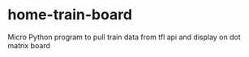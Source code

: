 # home-train-board
Micro Python program to pull train data from tfl api and display on dot matrix board
